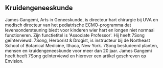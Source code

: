 ## Kruidengeneeskunde



James Gangemi, Arts in Geneeskunde, is directeur hart chirurgie bij UVA en medisch directeur van het pediatrische ECMO-programma dat levensondersteuning biedt voor kinderen wier hart en longen niet normaal functioneren. Zijn functietitel is 'Associate Professor'. Hij heeft 7Song geïnterviewd. 7Song, Herborist & Drogist, is instructeur bij de Northeast School of Botanical Medicine, Ithaca, New York. 7Song bestudeerd planten, mensen en kruidengeneeskunde voor meer dan 20 jaar. James Gangemi heeft heeft 7Song geïnterviewd en hierover een artikel geschreven op Envision. 


